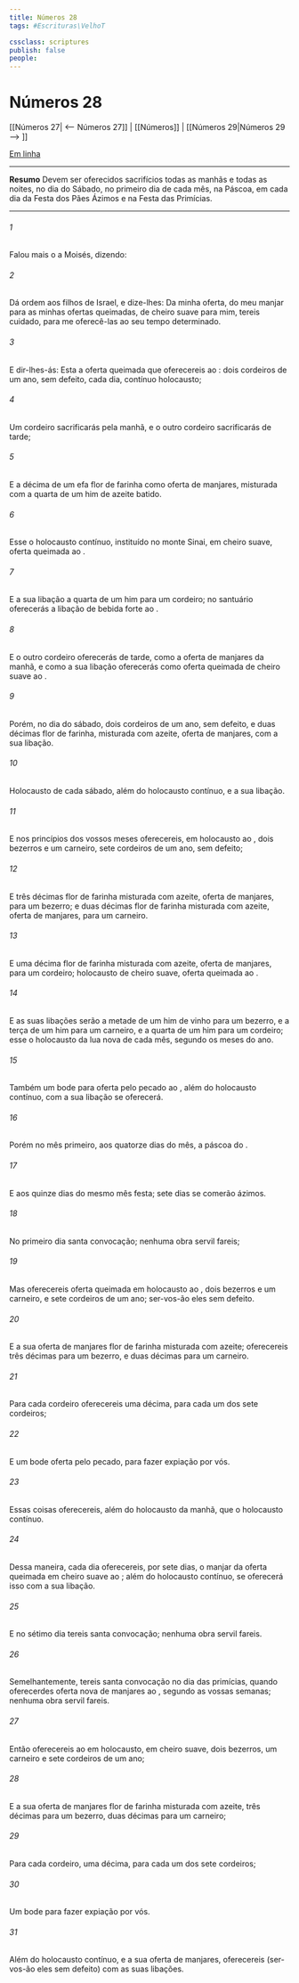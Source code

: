 ```yaml
---
title: Números 28
tags: #Escrituras\VelhoT

cssclass: scriptures
publish: false
people:
---
```


# Números 28
[[Números 27| <-- Números 27]] | [[Números]] | [[Números 29|Números 29 --> ]]

[Em linha](https://churchofjesuschrist.org/study/scriptures/ot/num/28?lang=por)

---
__Resumo__
Devem ser oferecidos sacrifícios todas as manhãs e todas as noites, no dia do Sábado, no primeiro dia de cada mês, na Páscoa, em cada dia da Festa dos Pães Ázimos e na Festa das Primícias.

---
###### 1 
Falou mais o  a Moisés, dizendo:

###### 2 
Dá ordem aos filhos de Israel, e dize-lhes: Da minha oferta, do meu manjar para as minhas ofertas queimadas, de cheiro suave para mim, tereis cuidado, para me oferecê-las ao seu tempo determinado.

###### 3 
E dir-lhes-ás: Esta  a oferta queimada que oferecereis ao : dois cordeiros de um ano, sem defeito, cada dia,  contínuo holocausto;

###### 4 
Um cordeiro sacrificarás pela manhã, e o outro cordeiro sacrificarás de tarde;

###### 5 
E a décima  de um efa  flor de farinha como oferta de manjares, misturada com a quarta  de um him de azeite batido.

###### 6 
Esse  o holocausto contínuo, instituído no monte Sinai, em cheiro suave, oferta queimada ao .

###### 7 
E a sua libação  a quarta  de um him para um cordeiro; no santuário oferecerás a libação de bebida forte ao .

###### 8 
E o outro cordeiro oferecerás de tarde, como a oferta de manjares da manhã, e como a sua libação  oferecerás como oferta queimada de cheiro suave ao .

###### 9 
Porém, no dia do sábado, dois cordeiros de um ano, sem defeito, e duas décimas  flor de farinha, misturada com azeite,  oferta de manjares, com a sua libação.

###### 10 
Holocausto  de cada sábado, além do holocausto contínuo, e a sua libação.

###### 11 
E nos princípios dos vossos meses oferecereis, em holocausto ao , dois bezerros e um carneiro, sete cordeiros de um ano, sem defeito;

###### 12 
E três décimas  flor de farinha misturada com azeite,  oferta de manjares, para um bezerro; e duas décimas  flor de farinha misturada com azeite,  oferta de manjares, para um carneiro.

###### 13 
E uma décima  flor de farinha misturada com azeite,  oferta de manjares, para um cordeiro; holocausto  de cheiro suave, oferta queimada ao .

###### 14 
E as suas libações serão a metade de um him de vinho para um bezerro, e a terça  de um him para um carneiro, e a quarta  de um him para um cordeiro; esse  o holocausto da lua nova de cada mês, segundo os meses do ano.

###### 15 
Também um bode para oferta pelo pecado ao , além do holocausto contínuo, com a sua libação se oferecerá.

###### 16 
Porém no mês primeiro, aos quatorze dias do mês,  a páscoa do .

###### 17 
E aos quinze dias do mesmo mês  festa; sete dias se comerão  ázimos.

###### 18 
No primeiro dia  santa convocação; nenhuma obra servil fareis;

###### 19 
Mas oferecereis oferta queimada em holocausto ao , dois bezerros e um carneiro, e sete cordeiros de um ano; ser-vos-ão eles sem defeito.

###### 20 
E a sua oferta de manjares  flor de farinha misturada com azeite; oferecereis três décimas para um bezerro, e duas décimas para um carneiro.

###### 21 
Para cada cordeiro oferecereis uma décima, para cada um dos sete cordeiros;

###### 22 
E um bode  oferta pelo pecado, para fazer expiação por vós.

###### 23 
Essas coisas oferecereis, além do holocausto da manhã, que  o holocausto contínuo.

###### 24 
Dessa maneira, cada dia oferecereis, por sete dias, o manjar da oferta queimada em cheiro suave ao ; além do holocausto contínuo, se oferecerá isso com a sua libação.

###### 25 
E no sétimo dia tereis santa convocação; nenhuma obra servil fareis.

###### 26 
Semelhantemente, tereis santa convocação no dia das primícias, quando oferecerdes oferta nova de manjares ao , segundo as vossas semanas; nenhuma obra servil fareis.

###### 27 
Então oferecereis ao  em holocausto, em cheiro suave, dois bezerros, um carneiro e sete cordeiros de um ano;

###### 28 
E a sua oferta de manjares  flor de farinha misturada com azeite, três décimas para um bezerro, duas décimas para um carneiro;

###### 29 
Para cada cordeiro, uma décima, para cada um dos sete cordeiros;

###### 30 
Um bode para fazer expiação por vós.

###### 31 
Além do holocausto contínuo, e a sua oferta de manjares,  oferecereis (ser-vos-ão eles sem defeito) com as suas libações.

